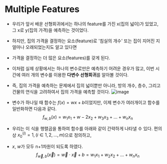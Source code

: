 # Multiple Features
* 우리가 앞서 배운 선형회귀에서는 하나의 feature를 가진 x(집의 넓이)가 있었고, 그 x로 y(집의 가격)을 예측하는 것이었다.
* 하지만, 집의 가격을 결정하는 요소(feature)로 '침실의 개수' 또는 집이 지어진 지 얼마나 오래되었는지도 알고 있다면
* 가격을 결정하는 더 많은 요소(features)를 갖게 된다.
* 이처럼 실제 상황에서는 하나의 변수로만은 예측하기 어려운 경우가 많고, 이번 시간에 여러 개의 변수를 이용한 **다변수 선형회귀**를 알아볼 것이다.

* 즉, 집의 가격을 예측하는 문제에서 집의 넓이뿐만 아니라, 방의 개수, 층수, 그리고 건물의 연식을 고려하여서 집의 가격을 예측할 것이다.
![image](https://github.com/qlkdkd/MachineLearning/assets/71871927/053269bd-31df-4b94-9108-112f997817d8)


* 변수가 하나일 때 함수는 $f(x)=wx+b$이었지만, 이제 변수가 여러개이고 함수를 일반화하면 다음과 같다.
$$f_{w, b}(x)=w_1x_1+w-2x_2+w_3x_3+...+w_nx_n$$
* 우리는 이 식을 행렬곱을 통하여 함수를 아래와 같이 간략하게 나타낼 수 있다. 편의상 $x_0^{(i)}=1, (i\in 1, 2, ..., m)$으로 정의하고,
* $x$, $w$가 모두 n+1차원이 되도록 하였다.
$$f_{\overrightarrow{w}, b}(\overrightarrow{x})=\overrightarrow{w}\cdot\overrightarrow{x}+b=w_1x_1+w_2x_2+...+w_nx_n$$
